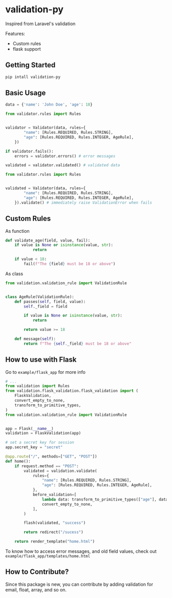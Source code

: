 # validation-py

Inspired from Laravel's validation

Features:
- Custom rules
-  flask support


## Getting Started


```sh
pip intall validation-py
```


## Basic Usage

```py
data = {'name': 'John Doe', 'age': 18}
```

```py
from validator.rules import Rules


validator = Validator(data, rules={
        "name": [Rules.REQUIRED, Rules.STRING],
        "age": [Rules.REQUIRED, Rules.INTEGER, AgeRule],
    })

if validator.fails():
    errors = validator.errors() # error messages

validated = validator.validated() # validated data

```

```py
from validator.rules import Rules


validated = Validator(data, rules={
        "name": [Rules.REQUIRED, Rules.STRING],
        "age": [Rules.REQUIRED, Rules.INTEGER, AgeRule],
    }).validate() # immediately raise ValidationError when fails 

```


## Custom Rules

As function

```py
def validate_age(field, value, fail):
    if value is None or isinstance(value, str):
            return

    if value < 18:
        fail(f"The {field} must be 18 or above")

```

As class

```py
from validation.validation_rule import ValidationRule


class AgeRule(ValidationRule):
    def passes(self, field, value):
        self._field = field

        if value is None or isinstance(value, str):
            return

        return value >= 18

    def message(self):
        return f"The {self._field} must be 18 or above"
```


## How to use with Flask

Go to `example/flask_app` for more info

```py
# ...
from validation import Rules
from validation.flask_validation.flask_validation import (
    FlaskValidation,
    convert_empty_to_none,
    transform_to_primitive_types,
)
from validation.validation_rule import ValidationRule


app = Flask(__name__)
validation = FlaskValidation(app)

# set a secret key for session
app.secret_key = "secret" 

@app.route("/", methods=["GET", "POST"])
def home():
    if request.method == "POST":
        validated = validation.validate(
            rules={
                "name": [Rules.REQUIRED, Rules.STRING],
                "age": [Rules.REQUIRED, Rules.INTEGER, AgeRule],
            },
            before_validation=[
                lambda data: transform_to_primitive_types(["age"], data, int),
                convert_empty_to_none,
            ],
        )

        flash(validated, "success")

        return redirect("/sucess")

    return render_template("home.html")

```

To know how to access error messages, and old field values, check out `example/flask_app/templates/home.html`

## How to Contribute?

Since this package is new, you can contribute by adding validation for email, float, array, and so on. 
